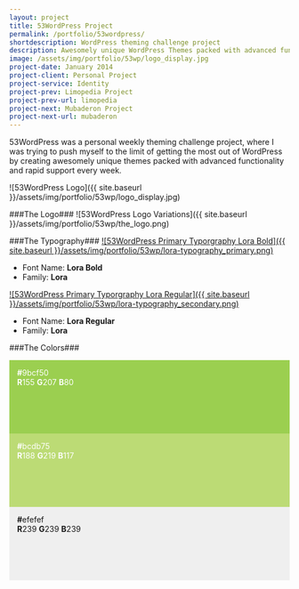 ```yaml
---
layout: project
title: 53WordPress Project
permalink: /portfolio/53wordpress/
shortdescription: WordPress theming challenge project
description: Awesomely unique WordPress Themes packed with advanced functionality and rapid support.
image: /assets/img/portfolio/53wp/logo_display.jpg
project-date: January 2014
project-client: Personal Project
project-service: Identity
project-prev: Limopedia Project
project-prev-url: limopedia
project-next: Mubaderon Project
project-next-url: mubaderon
---
```

53WordPress was a personal weekly theming challenge project, where I was trying to push myself to the limit of getting the most out of WordPress by creating awesomely unique themes packed with advanced functionality and rapid support every week.

![53WordPress Logo]({{ site.baseurl }}/assets/img/portfolio/53wp/logo_display.jpg)

###The Logo###
![53WordPress Logo Variations]({{ site.baseurl }}/assets/img/portfolio/53wp/the_logo.png)

###The Typography###
[![53WordPress Primary Typorgraphy Lora Bold]({{ site.baseurl }}/assets/img/portfolio/53wp/lora-typography_primary.png)][lora]
- Font Name: **Lora Bold**<br />
- Family: **Lora**

[![53WordPress Primary Typorgraphy Lora Regular]({{ site.baseurl }}/assets/img/portfolio/53wp/lora-typography_secondary.png)][lora]
- Font Name: **Lora Regular**<br />
- Family: **Lora**

###The Colors###
<div class="col-md-4" style="background-color:#9bcf50; padding:1em 1em 6em; color:#fefefe">
	<strong>#</strong>9bcf50 <br /><strong>R</strong>155 <strong>G</strong>207 <strong>B</strong>80
</div><!-- /.col-md-4 -->
<div class="col-md-4" style="background-color:#bcdb75; padding:1em 1em 6em; color:#fefefe">
	<strong>#</strong>bcdb75 <br /><strong>R</strong>188 <strong>G</strong>219 <strong>B</strong>117
</div><!-- /.col-md-4 -->
<div class="col-md-4" style="background-color:#efefef; padding:1em 1em 6em">
	<strong>#</strong>efefef <br /><strong>R</strong>239 <strong>G</strong>239 <strong>B</strong>239
</div><!-- /.col-md-4 -->

[lora]: https://www.google.com/fonts/specimen/Lora